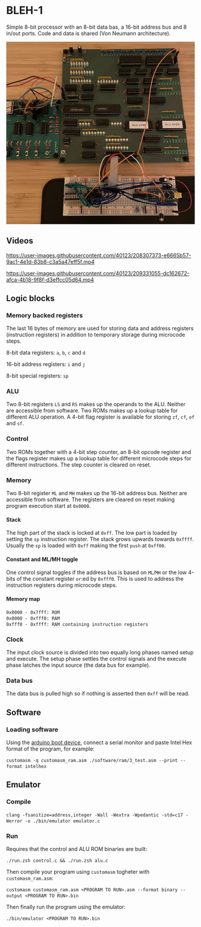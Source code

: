 # BLEH-1

Simple 8-bit processor with an 8-bit data bas, a 16-bit address bus and 8 in/out ports. Code and data is shared (Von Neumann architecture).

![BLEH-1](./media/BLEH-1.jpg?raw=true "BLEH-1")

## Videos

https://user-images.githubusercontent.com/40123/208307373-e6665b57-9ac1-4e1d-83b8-c3a5a47eff5f.mp4

https://user-images.githubusercontent.com/40123/209331055-dc162672-afca-4b18-9f8f-d3effcc05d64.mp4

## Logic blocks

### Memory backed registers

The last 16 bytes of memory are used for storing data and address registers (instruction registers) in addition to temporary storage during microcode steps.

8-bit data registers: `a`, `b`, `c` and `d`

16-bit address registers: `i` and `j`

8-bit special registers: `sp`

### ALU

Two 8-bit registers `LS` and `RS` makes up the operands to the ALU. Neither are accessible from software. Two ROMs makes up a lookup table for different ALU operation. A 4-bit flag register is available for storing `zf`, `cf`, `of` and `sf`.

### Control

Two ROMs together with a 4-bit step counter, an 8-bit opcode register and the flags register makes up a lookup table for different microcode steps for different instructions. The step counter is cleared on reset.

### Memory

Two 8-bit register `ML` and `MH` makes up the 16-bit address bus. Neither are accessible from software. The registers are cleared on reset making program execution start at `0x0000`.

#### Stack

The high part of the stack is locked at `0xff`. The low part is loaded by setting the `sp` instruction register. The stack grows upwards towards `0xffff`. Usually the `sp` is loaded with `0xff` making the first `push` at `0xff00`.

#### Constant and ML/MH toggle

One control signal toggles if the address bus is based on `ML`/`MH` or the low 4-bits of the constant register `or`:ed by `0xfff0`. This is used to address the instruction registers during microcode steps.

#### Memory map

    0x0000 - 0x7fff: ROM
    0x8000 - 0xfff0: RAM
    0xfff0 - 0xffff: RAM containing instruction registers

### Clock

The input clock source is divided into two equally long phases named setup and execute. The setup phase settles the control signals and the execute phase latches the input source (the data bus for example).

### Data bus

The data bus is pulled high so if nothing is asserted then `0xff` will be read.

## Software

### Loading software

Using the [arduino boot device](./arduino/BootDeviceSketch/BootDeviceSketch.ino), connect a serial monitor and paste Intel Hex format of the program, for example:

    customasm -q customasm_ram.asm ./software/ram/3_test.asm --print --format intelhex


## Emulator

### Compile

    clang -fsanitize=address,integer -Wall -Wextra -Wpedantic -std=c17 -Werror -o ./bin/emulator emulator.c

### Run

Requires that the control and ALU ROM binaries are built:

    ./run.zsh control.c && ./run.zsh alu.c

Then compile your program using `customasm` togheter with `customasm_ram.asm`:

    customasm customasm_ram.asm <PROGRAM TO RUN>.asm --format binary --output <PROGRAM TO RUN>.bin

Then finally run the program using the emulator:

    ./bin/emulator <PROGRAM TO RUN>.bin
